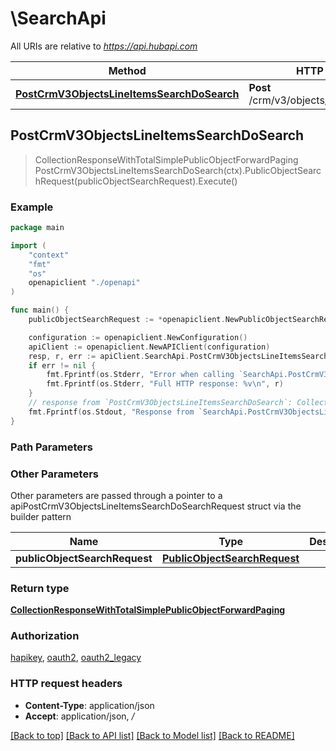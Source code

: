 # \SearchApi

All URIs are relative to *https://api.hubapi.com*

Method | HTTP request | Description
------------- | ------------- | -------------
[**PostCrmV3ObjectsLineItemsSearchDoSearch**](SearchApi.md#PostCrmV3ObjectsLineItemsSearchDoSearch) | **Post** /crm/v3/objects/line_items/search | 



## PostCrmV3ObjectsLineItemsSearchDoSearch

> CollectionResponseWithTotalSimplePublicObjectForwardPaging PostCrmV3ObjectsLineItemsSearchDoSearch(ctx).PublicObjectSearchRequest(publicObjectSearchRequest).Execute()



### Example

```go
package main

import (
    "context"
    "fmt"
    "os"
    openapiclient "./openapi"
)

func main() {
    publicObjectSearchRequest := *openapiclient.NewPublicObjectSearchRequest([]openapiclient.FilterGroup{*openapiclient.NewFilterGroup([]openapiclient.Filter{*openapiclient.NewFilter("PropertyName_example", "Operator_example")})}, []string{"Sorts_example"}, []string{"Properties_example"}, int32(123), int32(123)) // PublicObjectSearchRequest | 

    configuration := openapiclient.NewConfiguration()
    apiClient := openapiclient.NewAPIClient(configuration)
    resp, r, err := apiClient.SearchApi.PostCrmV3ObjectsLineItemsSearchDoSearch(context.Background()).PublicObjectSearchRequest(publicObjectSearchRequest).Execute()
    if err != nil {
        fmt.Fprintf(os.Stderr, "Error when calling `SearchApi.PostCrmV3ObjectsLineItemsSearchDoSearch``: %v\n", err)
        fmt.Fprintf(os.Stderr, "Full HTTP response: %v\n", r)
    }
    // response from `PostCrmV3ObjectsLineItemsSearchDoSearch`: CollectionResponseWithTotalSimplePublicObjectForwardPaging
    fmt.Fprintf(os.Stdout, "Response from `SearchApi.PostCrmV3ObjectsLineItemsSearchDoSearch`: %v\n", resp)
}
```

### Path Parameters



### Other Parameters

Other parameters are passed through a pointer to a apiPostCrmV3ObjectsLineItemsSearchDoSearchRequest struct via the builder pattern


Name | Type | Description  | Notes
------------- | ------------- | ------------- | -------------
 **publicObjectSearchRequest** | [**PublicObjectSearchRequest**](PublicObjectSearchRequest.md) |  | 

### Return type

[**CollectionResponseWithTotalSimplePublicObjectForwardPaging**](CollectionResponseWithTotalSimplePublicObjectForwardPaging.md)

### Authorization

[hapikey](../README.md#hapikey), [oauth2](../README.md#oauth2), [oauth2_legacy](../README.md#oauth2_legacy)

### HTTP request headers

- **Content-Type**: application/json
- **Accept**: application/json, */*

[[Back to top]](#) [[Back to API list]](../README.md#documentation-for-api-endpoints)
[[Back to Model list]](../README.md#documentation-for-models)
[[Back to README]](../README.md)


